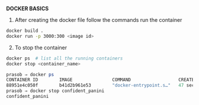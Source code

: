**DOCKER BASICS**

1. After creating the docker file follow the commands run the container

```sh
docker build .
docker run -p 3000:300 <image id>
```

2. To stop the container

```sh
docker ps  # list all the running containers
docker stop <container_name>
```

```powershell
prasob ⇒ docker ps
CONTAINER ID        IMAGE               COMMAND                  CREATED             STATUS              PORTS                    NAMES
88951e4c050f        b41d2b961e53        "docker-entrypoint.s…"   47 seconds ago      Up 46 seconds       0.0.0.0:3000->3000/tcp   confident_panini
prasob ⇒ docker stop confident_panini
confident_panini

```
